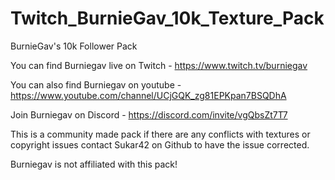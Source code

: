 # Twitch_BurnieGav_10k_Texture_Pack

BurnieGav's 10k Follower Pack

You can find Burniegav live on Twitch - https://www.twitch.tv/burniegav

You can also find Burniegav on youtube - https://www.youtube.com/channel/UCjGQK_zg81EPKpan7BSQDhA

Join Burniegav on Discord - https://discord.com/invite/vgQbsZt7T7

This is a community made pack if there are any conflicts with textures or copyright issues contact Sukar42 on Github to have the issue corrected.

Burniegav is not affiliated with this pack!
